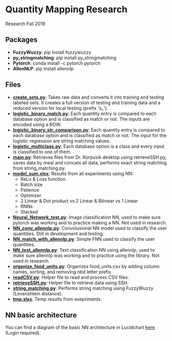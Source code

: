 # Quantity Mapping Research

Research Fall 2019

## Packages

- **FuzzyWuzzy**: pip install fuzzywuzzy
- **py_stringmatching**: pip install py_stringmatching
- **Pytorch**: conda install -c pytorch pytorch
- **AllenNLP**: pip install allennlp 

## Files

- [**create_sets.py**](create_sets.py): Takes raw data and converts it into training and testing labeled sets. It creates a full version of testing and training data and a reduced version for local testing (prefix 's_').
- [**logistic_binary_match.py**](logistic_binary_match.py): Each quantity entry is compared to each database option and is classified as match or not. The inputs are encoded using a BOW.
- [**logistic_binary_str_comparison.py**](logistic_binary_str_comparison.py): Each quantity entry is compared to each database option and is classified as match or not. The input for the logistic regression are string matching values.
- [**logistic_multiclass.py**](logistic_multiclass.py): Each database option is a class and every input is classified to one of them.
- [**main.py**](main.py): Retrieves files from Dr. Korpusik desktop using retrieveSSH.py, saves data by meal and concats all data, performs exact string matching from string_matching.py.
- [**model_sum.xlsx**](model_sum.xlsx): Results from all experiments using NN: 
  - ReLu & Loss function
  - Batch size
  - Patience
  - Optimizer
  - 2 Linear & Dot product vs 2 Linear & Bilinear vs 1 Linear
  - RNNs
  - Stacked
- [**Neural_Network_test.py**](Neural_Network_test.py): Image classification NN, used to make sure pytorch was working and to practice making a NN. Not used in research.
- [**NN_conv_allennlp.py**](NN_conv_allennlp.py): Convolusional NN model used to classify the user quantities. Still in development and testing.
- [**NN_match_with_allennlp.py**](NN_match_with_allennlp.py): Simple FNN used to classify the user quantities.
- [**NN_test_allennlp.py**](NN_test_allennlp.py): Text classification NN using allennlp, used to make sure allennlp was working and to practice using the library. Not used in research.
- [**organize_food_units.py**](organize_food_units.py): Organizes food_units.csv by adding column names, sorting, and removing nbd letter prefix
- [**readCSV.py**](readCSV.py): Helper file to read and process CSV files.
- [**retrieveSSH.py**](retrieveSSH.py): Helper file to retrieve data using SSH.
- [**string_matching.py**](string_matching.py): Performs string matching using FuzzyWuzzy (Levenshtein distance).
- [**tmp.xlsx**](tmp.xlsx): Temp results from exepriments.

## NN basic architecture

You can find a diagram of the basic NN architecture in Lucidchart [here](https://lucid.app/lucidchart/a94ef55a-f2e4-4995-9ab8-97450776a3f2/edit?viewport_loc=0%2C95%2C1760%2C753%2C0_0&invitationId=inv_6e42a591-6995-4966-9227-29b35968951c) (Login required).